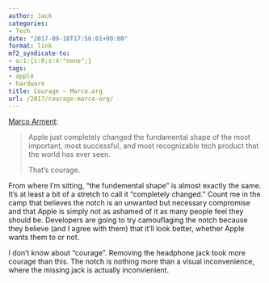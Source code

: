 ```yaml
---
author: Jack
categories:
- Tech
date: "2017-09-18T17:56:01+00:00"
format: link
mf2_syndicate-to:
- a:1:{i:0;s:4:"none";}
tags:
- apple
- hardware
title: Courage – Marco.org
url: /2017/courage-marco-org/
---
```

[Marco Arment][1]:

> Apple just completely changed the fundamental shape of the most important, most successful, and most recognizable tech product that the world has ever seen.
> 
> That’s courage.

From where I&#8217;m sitting, &#8220;the fundemental shape&#8221; is almost exactly the same. It&#8217;s at least a bit of a stretch to call it &#8220;completely changed.&#8221; Count me in the camp that believes the notch is an unwanted but necessary compromise and that Apple is simply not as ashamed of it as many people feel they should be. Developers are going to try camouflaging the notch because they believe (and I agree with them) that it&#8217;ll look better, whether Apple wants them to or not.

I don&#8217;t know about &#8220;courage&#8221;. Removing the headphone jack took more courage than this. The notch is nothing more than a visual inconvenience, where the missing jack is actually inconvienient.

 [1]: https://marco.org/2017/09/18/courage